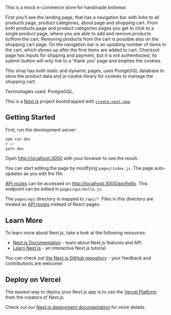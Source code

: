 This is a mock e-commerce store for handmade knitwear.

First you'll see the landing page, that has a navigation bar with links to all products page, product categories, about page and shopping cart. From both products page and product categories pages you get to click to a single product page, where you are able to add and remove products to/from the cart. Removing products from the cart is possible also on the shopping cart page. On the navigation bar is an updating number of items in the cart, which shows up after the first items are added to cart. Checkout page has inputs for shipping and payment, but it is not authentisized, its submit-button will only link to a 'thank you' page and empties the cookies.

This shop has both static and dynamic pages, uses PostgeSQL database to store the product data and js-cookie library for cookies to manage the shopping cart.

Technologies used: PostgreSQL,

This is a [Next.js](https://nextjs.org/) project bootstrapped with [`create-next-app`](https://github.com/vercel/next.js/tree/canary/packages/create-next-app).

## Getting Started

First, run the development server:

```bash
npm run dev
# or
yarn dev
```

Open [http://localhost:3000](http://localhost:3000) with your browser to see the result.

You can start editing the page by modifying `pages/index.js`. The page auto-updates as you edit the file.

[API routes](https://nextjs.org/docs/api-routes/introduction) can be accessed on [http://localhost:3000/api/hello](http://localhost:3000/api/hello). This endpoint can be edited in `pages/api/hello.js`.

The `pages/api` directory is mapped to `/api/*`. Files in this directory are treated as [API routes](https://nextjs.org/docs/api-routes/introduction) instead of React pages.

## Learn More

To learn more about Next.js, take a look at the following resources:

- [Next.js Documentation](https://nextjs.org/docs) - learn about Next.js features and API.
- [Learn Next.js](https://nextjs.org/learn) - an interactive Next.js tutorial.

You can check out [the Next.js GitHub repository](https://github.com/vercel/next.js/) - your feedback and contributions are welcome!

## Deploy on Vercel

The easiest way to deploy your Next.js app is to use the [Vercel Platform](https://vercel.com/new?utm_medium=default-template&filter=next.js&utm_source=create-next-app&utm_campaign=create-next-app-readme) from the creators of Next.js.

Check out our [Next.js deployment documentation](https://nextjs.org/docs/deployment) for more details.
